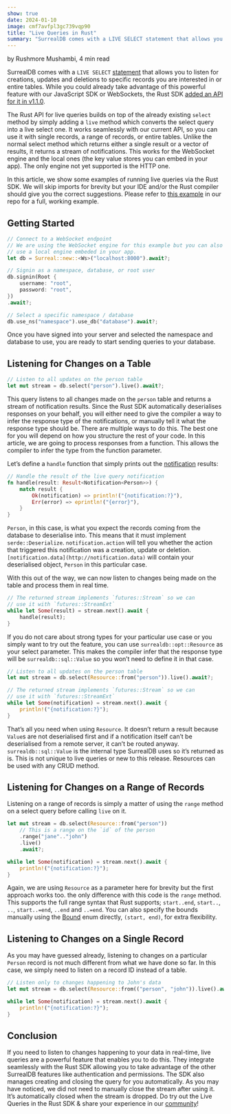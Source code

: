 ```yaml
---
show: true
date: 2024-01-10
image: cmf7avfpl3gc739vqp90
title: "Live Queries in Rust"
summary: "SurrealDB comes with a LIVE SELECT statement that allows you to listen for creations, updates and deletions to specific records you are interested in or entire tables."
---
```


by Rushmore Mushambi, 4 min read

SurrealDB comes with a `LIVE SELECT` [statement](https://docs.surrealdb.com/docs/surrealql/statements/live-select/) that allows you to listen for creations, updates and deletions to specific records you are interested in or entire tables. While you could already take advantage of this powerful feature with our JavaScript SDK or WebSockets, the Rust SDK [added an API for it in v1.1.0](https://docs.rs/surrealdb-beta/1.1.0/surrealdb/method/struct.Select.html#method.live).

The Rust API for live queries builds on top of the already existing `select` method by simply adding a `live` method which converts the select query into a live select one. It works seamlessly with our current API, so you can use it with single records, a range of records, or entire tables. Unlike the normal select method which returns either a single result or a vector of results, it returns a stream of notifications. This works for the WebSocket engine and the local ones (the key value stores you can embed in your app). The only engine not yet supported is the HTTP one.

In this article, we show some examples of running live queries via the Rust SDK. We will skip imports for brevity but your IDE and/or the Rust compiler should give you the correct suggestions. Please refer to [this example](https://github.com/surrealdb/surrealdb/blob/8e9bd3a2d6289118a79822a48e2c45541020dfdf/lib/examples/live/main.rs) in our repo for a full, working example.

## Getting Started

```rust
// Connect to a WebSocket endpoint
// We are using the WebSocket engine for this example but you can also
// use a local engine embeded in your app.
let db = Surreal::new::<Ws>("localhost:8000").await?;

// Signin as a namespace, database, or root user
db.signin(Root {
	username: "root",
	password: "root",
})
.await?;

// Select a specific namespace / database
db.use_ns("namespace").use_db("database").await?;
```

Once you have signed into your server and selected the namespace and database to use, you are ready to start sending queries to your database.

## Listening for Changes on a Table

```rust
// Listen to all updates on the person table
let mut stream = db.select("person").live().await?;
```

This query listens to all changes made on the `person` table and returns a stream of notification results. Since the Rust SDK automatically deserialises responses on your behalf, you will either need to give the compiler a way to infer the response type of the notifications, or manually tell it what the response type should be. There are multiple ways to do this. The best one for you will depend on how you structure the rest of your code. In this article, we are going to process responses from a function. This allows the compiler to infer the type from the function parameter.

Let’s define a `handle` function that simply prints out the [notification](https://docs.rs/surrealdb-beta/1.1.2/surrealdb/struct.Notification.html) results:

```rust
// Handle the result of the live query notification
fn handle(result: Result<Notification<Person>>) {
    match result {
        Ok(notification) => println!("{notification:?}"),
        Err(error) => eprintln!("{error}"),
    }
}
```

`Person`, in this case, is what you expect the records coming from the database to deserialise into. This means that it must implement `serde::Deserialize`. `notification.action` will tell you whether the action that triggered this notification was a creation, update or deletion. `[notification.data](http://notification.data)` will contain your deserialised object, `Person` in this particular case.

With this out of the way, we can now listen to changes being made on the table and process them in real time.

```rust
// The returned stream implements `futures::Stream` so we can
// use it with `futures::StreamExt`
while let Some(result) = stream.next().await {
    handle(result);
}
```

If you do not care about strong types for your particular use case or you simply want to try out the feature, you can use `surrealdb::opt::Resource` as your select parameter. This makes the compiler infer that the response type will be `surrealdb::sql::Value` so you won’t need to define it in that case.

```rust
// Listen to all updates on the person table
let mut stream = db.select(Resource::from("person")).live().await?;

// The returned stream implements `futures::Stream` so we can
// use it with `futures::StreamExt`
while let Some(notification) = stream.next().await {
    println!("{notification:?}");
}
```

That’s all you need when using `Resource`. It doesn’t return a result because `Value`s are not deserialised first and if a notification itself can’t be deserialised from a remote server, it can’t be routed anyway. `surrealdb::sql::Value` is the internal type SurrealDB uses so it’s returned as is. This is not unique to live queries or new to this release. Resources can be used with any CRUD method.

## Listening for Changes on a Range of Records

Listening on a range of records is simply a matter of using the `range` method on a select query before calling `live` on it.

```rust
let mut stream = db.select(Resource::from("person"))
    // This is a range on the `id` of the person
    .range("jane".."john")
    .live()
    .await?;

while let Some(notification) = stream.next().await {
    println!("{notification:?}");
}
```

Again, we are using `Resource` as a parameter here for brevity but the first approach works too. the only difference with this code is the `range` method. This supports the full range syntax that Rust supports; `start..end`, `start..`, `..`, `start..=end`, `..end` and `..=end`. You can also specify the bounds manually using the [Bound](https://doc.rust-lang.org/std/ops/enum.Bound.html) enum directly, `(start, end)`, for extra flexibility.

## Listening to Changes on a Single Record

As you may have guessed already, listening to changes on a particular `Person` record is not much different from what we have done so far. In this case, we simply need to listen on a record ID instead of a table.

```rust
// Listen only to changes happening to John's data
let mut stream = db.select(Resource::from(("person", "john")).live().await?;

while let Some(notification) = stream.next().await {
    println!("{notification:?}");
}
```

## Conclusion

If you need to listen to changes happening to your data in real-time, live queries are a powerful feature that enables you to do this. They integrate seamlessly with the Rust SDK allowing you to take advantage of the other SurrealDB features like authentication and permissions. The SDK also manages creating and closing the query for you automatically. As you may have noticed, we did not need to manually close the stream after using it. It’s automatically closed when the stream is dropped. Do try out the Live Queries in the Rust SDK & share your experience in our [community](https://surrealdb.com/community)!
